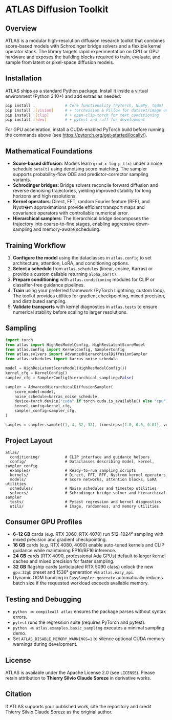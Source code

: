 # ATLAS Diffusion Toolkit

## Overview
ATLAS is a modular high-resolution diffusion research toolkit that combines
score-based models with Schrodinger bridge solvers and a flexible kernel
operator stack. The library targets rapid experimentation on CPU or GPU
hardware and exposes the building blocks required to train, evaluate, and
sample from latent or pixel-space diffusion models.


## Installation
ATLAS ships as a standard Python package. Install it inside a virtual environment (Python 3.10+) and add extras as needed:
```bash
pip install .             # Core functionality (PyTorch, NumPy, tqdm)
pip install .[vision]     # + torchvision & Pillow for dataset/image utilities
pip install .[clip]       # + open-clip-torch for text conditioning
pip install .[dev]        # + pytest and ruff for development
```

For GPU acceleration, install a CUDA-enabled PyTorch build before running the commands above (see https://pytorch.org/get-started/locally/).
## Mathematical Foundations
- **Score-based diffusion**: Models learn `grad_x log p_t(x)` under a noise
  schedule `beta(t)` using denoising score matching. The sampler supports
  probability-flow ODE and predictor-corrector sampling variants.
- **Schrodinger bridges**: Bridge solvers reconcile forward diffusion and
  reverse denoising trajectories, yielding improved stability for long
  horizons and high resolutions.
- **Kernel operators**: Direct, FFT, random Fourier feature (RFF), and
  Nystr�m approximations provide efficient transport maps and covariance
  operators with controllable numerical error.
- **Hierarchical samplers**: The hierarchical bridge decomposes the
  trajectory into coarse-to-fine stages, enabling aggressive down-sampling
  and memory-aware scheduling.

## Training Workflow
1. **Configure the model** using the dataclasses in `atlas.config` to set
   architecture, attention, LoRA, and conditioning options.
2. **Select a schedule** from `atlas.schedules` (linear, cosine, Karras) or
   provide a custom callable returning `alpha_bar(t)`.
3. **Prepare conditioning** with `atlas.conditioning` modules for CLIP or
   classifier-free guidance pipelines.
4. **Train** using your preferred framework (PyTorch Lightning, custom loop).
   The toolkit provides utilities for gradient checkpointing, mixed
   precision, and distributed sampling.
5. **Validate transports** with kernel diagnostics in `atlas.tests` to ensure
   numerical stability before scaling to larger resolutions.

## Sampling
```python
import torch
from atlas import HighResModelConfig, HighResLatentScoreModel
from atlas.config import KernelConfig, SamplerConfig
from atlas.solvers import AdvancedHierarchicalDiffusionSampler
from atlas.schedules import karras_noise_schedule

model = HighResLatentScoreModel(HighResModelConfig())
kernel_cfg = KernelConfig()
sampler_cfg = SamplerConfig(hierarchical_sampling=False)

sampler = AdvancedHierarchicalDiffusionSampler(
    score_model=model,
    noise_schedule=karras_noise_schedule,
    device=torch.device("cuda" if torch.cuda.is_available() else "cpu"),
    kernel_config=kernel_cfg,
    sampler_config=sampler_cfg,
)

samples = sampler.sample((1, 4, 32, 32), timesteps=[1.0, 0.5, 0.01], verbose=False)
```

## Project Layout
```
atlas/
  conditioning/           # CLIP interface and guidance helpers
  config/                 # Dataclasses describing model, kernel, sampler config
  examples/               # Ready-to-run sampling scripts
  kernels/                # Direct, FFT, RFF, Nystrom kernel operators
  models/                 # Score networks, attention blocks, LoRA utilities
  schedules/              # Noise schedules and timestep utilities
  solvers/                # Schrodinger bridge solver and hierarchical sampler
  tests/                  # Pytest regression and kernel diagnostics
  utils/                  # Image, randomness, and memory utilities
```

## Consumer GPU Profiles
- **6–12 GB** cards (e.g. RTX 3060, RTX 4070) run 512–1024² sampling with mixed precision and gradient checkpointing.
- **16 GB** cards (e.g. RTX 4080, 4090) enable auto-tuned kernels and CLIP guidance while maintaining FP16/BF16 inference.
- **24 GB** cards (RTX 4090, professional Ada GPUs) default to larger kernel caches and mixed precision for faster sampling.
- **32 GB** flagship cards (anticipated RTX 5090 class) unlock the new `gpu:32gb` preset and 1536² generation via `atlas.easy_api`.
- Dynamic OOM handling in `EasySampler.generate` automatically reduces batch size if the requested workload exceeds available memory.

## Testing and Debugging
- `python -m compileall atlas` ensures the package parses without syntax
  errors.
- `pytest` runs the regression suite (requires PyTorch and pytest).
- `python -m atlas.examples.basic_sampling` executes a minimal sampling demo.
- Set `ATLAS_DISABLE_MEMORY_WARNINGS=1` to silence optional CUDA memory
  warnings during development.

## License
ATLAS is available under the Apache License 2.0 (see `LICENSE`). Please retain
attribution to **Thierry Silvio Claude Soreze** in derivative works.

## Citation
If ATLAS supports your published work, cite the repository and credit
Thierry Silvio Claude Soreze as the original author.

